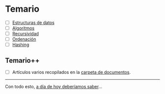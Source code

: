 # Temario

- [ ] [Estructuras de datos](01-estructurasDeDatos/README.md)
- [ ] [Algoritmos](02-algoritmos/README.md)
- [ ] [Recursividad](03-recursividad/README.md)
- [ ] [Ordenación](04-ordenacion/README.md)
- [ ] [Hashing](05-hashing/README.md)

## Temario++

- [ ] Artículos varios recopilados en la [carpeta de documentos](/documentos/README.md).

---

Con todo esto, [a día de hoy deberíamos saber](aDiaDeHoy.md)...
